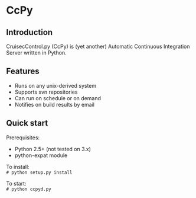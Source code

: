 CcPy
============================

Introduction
---------------------

CruisecControl.py (CcPy) is (yet another) Automatic Continuous Integration Server written in Python.


Features
---------------------
* Runs on any unix-derived system
* Supports svn repositories
* Can run on schedule or on demand
* Notifies on build results by email


Quick start
---------------------

Prerequisites:<br>
* Python 2.5+ (not tested on 3.x)
* python-expat module

To install:<br>
 <code># python setup.py install</code>

To start: <br>
  <code># python ccpyd.py </code>
